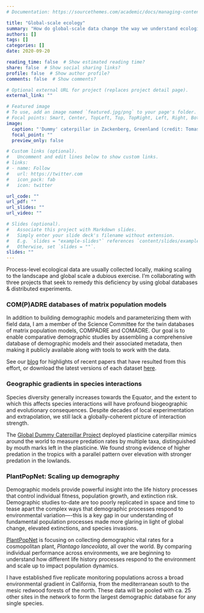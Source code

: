 ```yaml
---
# Documentation: https://sourcethemes.com/academic/docs/managing-content/

title: "Global-scale ecology"
summary: "How do global-scale data change the way we understand ecological systems?"
authors: []
tags: []
categories: []
date: 2020-09-20

reading_time: false  # Show estimated reading time?
share: false  # Show social sharing links?
profile: false  # Show author profile?
comments: false  # Show comments?

# Optional external URL for project (replaces project detail page).
external_link: ""

# Featured image
# To use, add an image named `featured.jpg/png` to your page's folder.
# Focal points: Smart, Center, TopLeft, Top, TopRight, Left, Right, BottomLeft, Bottom, BottomRight.
image:
  caption: "'Dummy' caterpillar in Zackenberg, Greenland (credit: Tomas Roslin)"
  focal_point: ""
  preview_only: false

# Custom links (optional).
#   Uncomment and edit lines below to show custom links.
# links:
# - name: Follow
#   url: https://twitter.com
#   icon_pack: fab
#   icon: twitter

url_code: ""
url_pdf: ""
url_slides: ""
url_video: ""

# Slides (optional).
#   Associate this project with Markdown slides.
#   Simply enter your slide deck's filename without extension.
#   E.g. `slides = "example-slides"` references `content/slides/example-slides.md`.
#   Otherwise, set `slides = ""`.
slides: ""
---
```

Process-level ecological data are usually collected locally, making scaling to the landscape and global scale a dubious exercise. I’m collaborating with three projects that seek to remedy this deficiency by using global databases & distributed experiments.

### COM(P)ADRE databases of matrix population models
In addition to building demographic models and parameterizing them with field data, I am a member of the Science Committee for the twin databases of matrix population models, COMPADRE and COMADRE. Our goal is to enable comparative demographic studies by assembling a comprehensive database of demographic models and their associated metadata, then making it publicly available along with tools to work with the data.

See our [blog](https://compadredb.wordpress.com/) for highlights of recent papers that have resulted from this effort, or download the latest versions of each dataset [here](http://www.compadre-db.org/Data).

### Geographic gradients in species interactions
Species diversity generally increases towards the Equator, and the extent to which this affects species interactions will have profound biogeographic and evolutionary consequences. Despite decades of local experimentation and extrapolation, we still lack a globally-coherent picture of interaction strength.

The [Global Dummy Caterpillar Project](http://www.helsinki.fi/foodwebs/dummycaterpillars/index.htm) deployed plasticine caterpillar mimics around the world to measure predation rates by multiple taxa, distinguished by mouth marks left in the plasticine. We found strong evidence of higher predation in the tropics with a parallel pattern over elevation with stronger predation in the lowlands.

### PlantPopNet: Scaling up demography
Demographic models provide powerful insight into the life history processes that control individual fitness, population growth, and extinction risk. Demographic studies to-date are too poorly replicated in space and time to tease apart the complex ways that demographic processes respond to environmental variation—-this is a key gap in our understanding of fundamental population processes made more glaring in light of global change, elevated extinctions, and species invasions.

[PlantPopNet](https://www.plantpopnet.com/) is focusing on collecting demographic vital rates for a cosmopolitan plant, *Plantago lanceolata*, all over the world. By comparing individual performance across environments, we are beginning to understand how different life history processes respond to the environment and scale up to impact population dynamics.

I have established five replicate monitoring populations across a broad environmental gradient in California, from the mediterranean south to the mesic redwood forests of the north. These data will be pooled with ca. 25 other sites in the network to form the largest demographic database for any single species.

